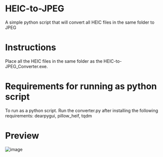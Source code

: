 # HEIC-to-JPEG
A simple python script that will convert all HEIC files in the same folder to JPEG

# Instructions
Place all the HEIC files in the same folder as the HEIC-to-JPEG_Converter.exe.

# Requirements for running as python script
To run as a python script. Run the converter.py after installing the following requirements:
dearpygui,
pillow_heif,
tqdm

# Preview 
![image](https://github.com/user-attachments/assets/9614a87d-3a0f-4aa0-b1b2-8500c5f510f2)
